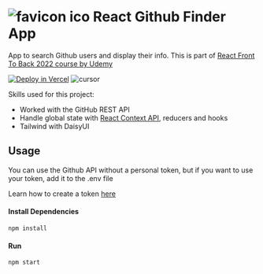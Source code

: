 
# ![favicon ico](https://user-images.githubusercontent.com/82407633/181073808-e1464527-ec18-4209-bb07-95e9660895f2.png) React Github Finder App 

App to search Github users and display their info. This is part of [React Front To Back 2022 course by Udemy](https://www.udemy.com/course/react-front-to-back-2022/) 

[![Deploy in Vercel](https://img.shields.io/badge/-DEPLOY-E0BFAC)](https://github-finder-gr6irthni-barbimt.vercel.app/) ![cursor](https://user-images.githubusercontent.com/82407633/181073703-2ee381cc-2a8c-4504-ba0f-51d0027cb4bf.png)

Skills used for this project:

- Worked with the GitHub REST API
- Handle global state with [React Context API](https://es.reactjs.org/docs/context.html#api), reducers and hooks
- Tailwind with DaisyUI

Usage
-------------
You can use the Github API without a personal token, but if you want to use your token, add it to the .env file

Learn how to create a token [here](https://docs.github.com/en/authentication/keeping-your-account-and-data-secure/creating-a-personal-access-token "here")

#### Install Dependencies
```
npm install
```
#### 	Run
```
npm start
```
